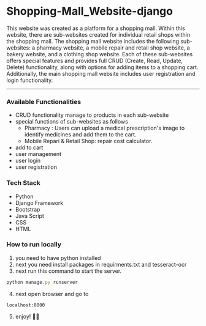 # Shopping-Mall_Website-django

This website was created as a platform for a shopping mall. Within this website, there are sub-websites created for individual retail shops within the shopping mall. The shopping mall website includes the following sub-websites: a pharmacy website, a mobile repair and retail shop website, a bakery website, and a clothing shop website. Each of these sub-websites offers special features and provides full CRUD (Create, Read, Update, Delete) functionality, along with options for adding items to a shopping cart. Additionally, the main shopping mall website includes user registration and login functionality.

***
### Available Functionalities ###
- CRUD functionality manage to products in each sub-website
- special functions of sub-websites as follows
  - Pharmacy : Users can upload a medical prescription's image to identify medicines and add them to the cart.
  - Mobile Repari & Retail Shop: repair cost calculator.
- add to cart
- user management
- user login
- user registration

### Tech Stack ###
- Python
- Django Framework
- Bootstrap
- Java Script
- CSS
- HTML


### How to run locally ###
1. you need to have python installed
2. next you need install packages in requirments.txt and tesseract-ocr 
3. next run this command to start the server.
```ruby
python manage.py runserver
```
4. next open browser and go to
```url
localhost:8000
```
5. enjoy! 🥳🎉
